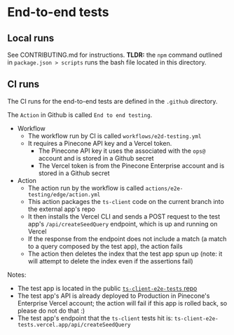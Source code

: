 # End-to-end tests

## Local runs

See CONTRIBUTING.md for instructions. **TLDR:** the `npm` command outlined in `package.json > scripts` runs the bash file located in this directory.

## CI runs

The CI runs for the end-to-end tests are defined in the `.github` directory.

The `Action` in Github is called `End to end testing`.

- Workflow
  - The workflow run by CI is called `workflows/e2d-testing.yml`
  - It requires a Pinecone API key and a Vercel token.
    - The Pinecone API key it uses the associated with the `ops@` account and is stored in a Github secret
    - The Vercel token is from the Pinecone Enterprise account and is stored in a Github secret
- Action
  - The action run by the workflow is called `actions/e2e-testing/edge/action.yml`
  - This action packages the `ts-client` code on the current branch into the external app's repo
  - It then installs the Vercel CLI and sends a POST request to the test app's `/api/createSeedQuery` endpoint,
    which is up and running on Vercel
  - If the response from the endpoint does not include a match (a match to a query composed by
    the test app), the action fails
  - The action then deletes the index that the test app spun up (note: it will attempt to delete the index even if
    the assertions fail)

Notes:

- The test app is located in the public [`ts-client-e2e-tests` repo](https://github.com/pinecone-io/ts-client-e2e-tests)
- The test app's API is already deployed to Production in Pinecone's Enterprise Vercel account; the action will fail if
  this app is rolled back, so please do not do that :)
- The test app's endpoint that the `ts-client` tests hit is: `ts-client-e2e-tests.vercel.app/api/createSeedQuery`
